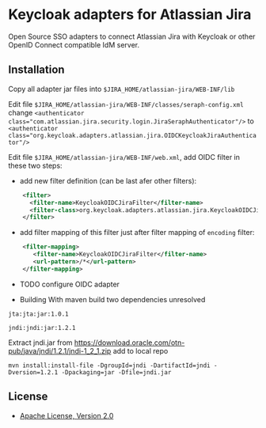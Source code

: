 Keycloak adapters for Atlassian Jira
========================================

Open Source SSO adapters to connect Atlassian Jira with Keycloak or other OpenID Connect compatible IdM server.

Installation
------------
Copy all adapter jar files into `$JIRA_HOME/atlassian-jira/WEB-INF/lib`

Edit file `$JIRA_HOME/atlassian-jira/WEB-INF/classes/seraph-config.xml` change `<authenticator class="com.atlassian.jira.security.login.JiraSeraphAuthenticator"/>` to `<authenticator class="org.keycloak.adapters.atlassian.jira.OIDCKeycloakJiraAuthenticator"/>` 

Edit file `$JIRA_HOME/atlassian-jira/WEB-INF/web.xml`, add OIDC filter in these two steps:
* add new filter definition (can be last afer other filters):   

``` xml
    <filter>
      <filter-name>KeycloakOIDCJiraFilter</filter-name>
      <filter-class>org.keycloak.adapters.atlassian.jira.KeycloakOIDCJiraFilter</filter-class>
    </filter>
```

* add filter mapping of this filter just after filter mapping of `encoding` filter:
    
``` xml
    <filter-mapping>
       <filter-name>KeycloakOIDCJiraFilter</filter-name>
       <url-pattern>/*</url-pattern>
    </filter-mapping>
```
* TODO configure OIDC adapter

* Building
With maven build two dependencies unresolved 
```
jta:jta:jar:1.0.1
```

```
jndi:jndi:jar:1.2.1
```
Extract jndi.jar from https://download.oracle.com/otn-pub/java/jndi/1.2.1/jndi-1_2_1.zip
add to local repo 
```
mvn install:install-file -DgroupId=jndi -DartifactId=jndi -Dversion=1.2.1 -Dpackaging=jar -Dfile=jndi.jar
```

License
-------

* [Apache License, Version 2.0](https://www.apache.org/licenses/LICENSE-2.0)
